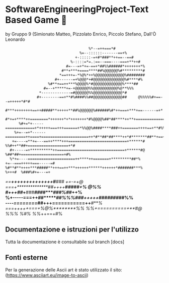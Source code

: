 # SoftwareEngineeringProject-Text Based Game :european_castle:

by Gruppo 9 (Simionato Matteo, Pizzolato Enrico, Piccolo Stefano, Dall'Ò Leonardo
                                                                                                    
                                         %*--=++===*#                                               
                                     %=--::::::-------==+%                                          
                                   +-:::::-=+#*###**++==--==#                                       
                                 %-::::=*=.:==--===----===+**++#                                    
                               #=---=+*+=-==+*##%%######*+++++++*%                                  
                             #**+***+====****##%@@@@@@%#*********#                                  
                            *==+++=-*%@%*++%@@@@@@@@@@@@@%########                                  
                          #+------=+%@@@*+#@@@@@@@@@@@@@@%#****#%                                   
                       %#**+==++***%@@@@%*#@@@@@@@@@@@@@%****##                                     
                     #=--+*****+=-+@@@@@@%%@@@@@@@@@@@%@**%%%                                       
                   *-------------=#@@@@@@%%@@@@@@@@@@@@@*#                                          
                  #+--------==+**#%####%%##@@@@@@@@@@@@@##     @%%%%%#+==--=+++++*#*#               
                 #***++++++++==++#####**+++++**##%@@@@@@%######%#*++===+***+==------=+*             
               #*+=+****++========*++++++*+*+++++++*#%@@@@%##*##****++**+==============+#           
          %#+=*+-----=============+*+++++===+++======+*%%@@%####****###++=======++++==+**#%%        
        %+=--=+*------=========++====+=====================++*#**##*##****++*#*******##**+==++*#%   
       +=----=**+=---==++****+++==========================+******# %%#++**##+==================+*#  
      #+-----=+**********++==============================+******#@    %##*##+===================+#% 
      %*+=----=====================++****++=======+*********##*%            +=--===+++++===-----=#  
    %#**#**++++***#####**+++==++***++++++******++++++*#######***%            %+++#  %###%#+=---=+   
   *==******++++++++++++********++***************#*************###                         *+=-=+@  
  *===+**************##*++++****#******************#*********###*+%                          @%%    
 #*+++**##*+**###*********###***********************#****###%##*++%                                 
    %**+-----===++##*************##%%%###*+++++*######***###***%%                                   
      *----========*##**************+++===========++***#****%                                       
      *===+++++===+%@%********%%        %%*+==========+**#@                                         
       %%%     %#%                           %%*++==+#%                                             
                                                                      

## Documentazione e istruzioni per l'utilizzo
Tutta la documentazione è consultabile sul branch [docs]

## Fonti esterne
Per la generazione delle Ascii art è stato utilizzato il sito: (https://www.asciiart.eu/image-to-ascii)
